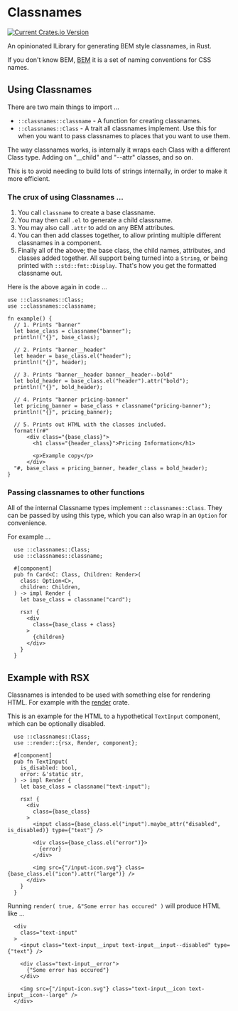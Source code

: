 # Classnames
[![Current Crates.io Version](https://img.shields.io/crates/v/classnames.svg)](https://crates.io/crates/classnames)

An opinionated lLibrary for generating BEM style classnames, in Rust.

If you don't know BEM, [BEM](http://getbem.com/naming/) it is a set
of naming conventions for CSS names.

## Using Classnames

There are two main things to import ...

 * `::classnames::classname` - A function for creating classnames.
 * `::classnames::Class` - A trait all classnames implement. Use this for when you want to pass classnames to places that you want to use them.

The way classnames works, is internally it wraps each Class with
a different Class type. Adding on "\_\_child" and "--attr" classes,
and so on.

This is to avoid needing to build lots of strings internally,
in order to make it more efficient.

### The crux of using Classnames ...

 1. You call `classname` to create a base classname.
 2. You may then call `.el` to generate a child classname.
 3. You may also call `.attr` to add on any BEM attributes.
 4. You can then add classes together, to allow printing multiple different classnames in a component.
 5. Finally all of the above; the base class, the child names, attributes, and classes added together. All support being turned into a `String`, or being printed with `::std::fmt::Display`. That's how you get the formatted classname out.

Here is the above again in code ...

```
use ::classnames::Class;
use ::classnames::classname;

fn example() {
  // 1. Prints "banner"
  let base_class = classname("banner");
  println!("{}", base_class);

  // 2. Prints "banner__header"
  let header = base_class.el("header");
  println!("{}", header);

  // 3. Prints "banner__header banner__header--bold"
  let bold_header = base_class.el("header").attr("bold");
  println!("{}", bold_header);

  // 4. Prints "banner pricing-banner"
  let pricing_banner = base_class + classname("pricing-banner");
  println!("{}", pricing_banner);

  // 5. Prints out HTML with the classes included.
  format!(r#"
      <div class="{base_class}">
        <h1 class="{header_class}">Pricing Information</h1>

        <p>Example copy</p>
      </div>
  "#, base_class = pricing_banner, header_class = bold_header);
}
```

### Passing classnames to other functions

All of the internal Classname types implement `::classnames::Class`.
They can be passed by using this type, which you can also wrap in an `Option` for convenience.

For example ...

```
  use ::classnames::Class;
  use ::classnames::classname;

  #[component]
  pub fn Card<C: Class, Children: Render>(
    class: Option<C>,
    children: Children,
  ) -> impl Render {
    let base_class = classname("card");

    rsx! {
      <div
        class={base_class + class}
      >
        {children}
      </div>
    }
  }
```

## Example with RSX

Classnames is intended to be used with something else for rendering HTML.
For example with the [render](https://crates.io/crates/render) crate.

This is an example for the HTML to a hypothetical `TextInput` component, which can be optionally disabled.

```
  use ::classnames::Class;
  use ::render::{rsx, Render, component};

  #[component]
  pub fn TextInput(
    is_disabled: bool,
    error: &'static str,
  ) -> impl Render {
    let base_class = classname("text-input");

    rsx! {
      <div
        class={base_class}
      >
        <input class={base_class.el("input").maybe_attr("disabled", is_disabled)} type={"text"} />

        <div class={base_class.el("error")}>
          {error}
        </div>

        <img src={"/input-icon.svg"} class={base_class.el("icon").attr("large")} />
      </div>
    }
  }
```

Running `render( true, &"Some error has occured" )` will produce HTML like ...

```
  <div
    class="text-input"
  >
    <input class="text-input__input text-input__input--disabled" type={"text"} />

    <div class="text-input__error">
      {"Some error has occured"}
    </div>

    <img src={"/input-icon.svg"} class="text-input__icon text-input__icon--large" />
  </div>
```

